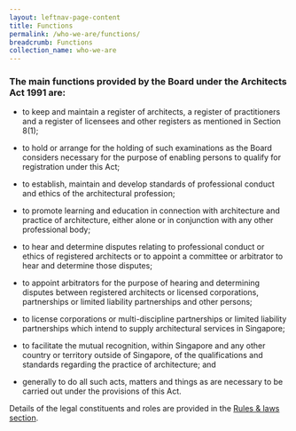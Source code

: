 ```yaml
---
layout: leftnav-page-content
title: Functions
permalink: /who-we-are/functions/
breadcrumb: Functions
collection_name: who-we-are
---
```


### **The main functions provided by the Board under the Architects Act 1991 are:**

* to keep and maintain a register of architects, a register of practitioners and a register of licensees and other registers as mentioned in Section 8(1);

* to hold or arrange for the holding of such examinations as the Board considers necessary for the purpose of enabling persons to qualify for registration under this Act;

* to establish, maintain and develop standards of professional conduct and ethics of the architectural profession;

* to promote learning and education in connection with architecture and practice of architecture, either alone or in conjunction with any other professional body;

* to hear and determine disputes relating to professional conduct or ethics of registered architects or to appoint a committee or arbitrator to hear and determine those disputes;

* to appoint arbitrators for the purpose of hearing and determining disputes between registered architects or licensed corporations, partnerships or limited liability partnerships and other persons;

* to license corporations or multi-discipline partnerships or limited liability partnerships which intend to supply architectural services in Singapore; 

* to facilitate the mutual recognition, within Singapore and any other country or territory outside of Singapore, of the qualifications and standards regarding the practice of architecture; and 

* generally to do all such acts, matters and things as are necessary to be carried out under the provisions of this Act.

Details of the legal constituents and roles are provided in the [Rules & laws section](/who-we-are/rules-and-laws/).
